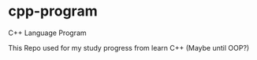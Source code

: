 # cpp-program
C++ Language Program

This Repo used for my study progress from
learn C++ (Maybe until OOP?)
